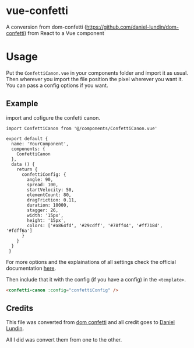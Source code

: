 # vue-confetti
A conversion from dom-confetti (https://github.com/daniel-lundin/dom-confetti) from React to a Vue component

# Usage
Put the `ConfettiCanon.vue` in your components folder and import it as usual. 
Then wherever you import the file position the pixel wherever you want it. 
You can pass a config options if you want.

## Example
import and cofigure the confetti canon.
```
import ConfettiCanon from '@/components/ConfettiCanon.vue'

export default {
  name: 'YourComponent',
  components: {
    ConfettiCanon
  },
  data () {
    return {
      confettiConfig: {
        angle: 90,
        spread: 100,
        startVelocity: 50,
        elementCount: 80,
        dragFriction: 0.11,
        duration: 10000,
        stagger: 26,
        width: '15px',
        height: '15px',
        colors: ['#a864fd', '#29cdff', '#78ff44', '#ff718d', '#fdff6a']
      }
    }
  }
 }
```
For more options and the explainations of all settings check the official documentation [here](https://github.com/daniel-lundin/dom-confetti#interface).

Then include that it with the config (if you have a config) in the `<template>`.
```html
<confetti-canon :config="confettiConfig" />
```

## Credits
This file was converted from [dom confetti](https://github.com/daniel-lundin/dom-confetti) and all credit goes to [Daniel Lundin](https://github.com/daniel-lundin).

All I did was convert them from one to the other.
